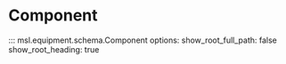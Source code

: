 # Component

::: msl.equipment.schema.Component
    options:
        show_root_full_path: false
        show_root_heading: true
